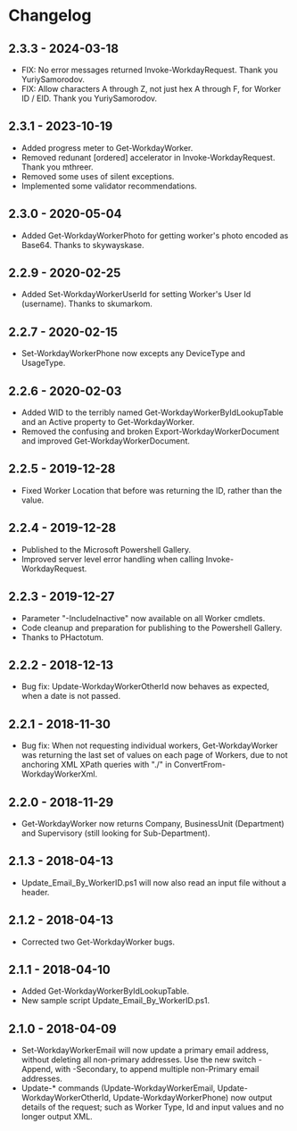 # Changelog

## 2.3.3 - 2024-03-18

* FIX: No error messages returned Invoke-WorkdayRequest. Thank you YuriySamorodov.
* FIX: Allow characters A through Z, not just hex A through F, for Worker ID / EID. Thank you YuriySamorodov.

## 2.3.1 - 2023-10-19

* Added progress meter to Get-WorkdayWorker.
* Removed redunant [ordered] accelerator in Invoke-WorkdayRequest. Thank you mthreer.
* Removed some uses of silent exceptions.
* Implemented some validator recommendations.

## 2.3.0 - 2020-05-04

* Added Get-WorkdayWorkerPhoto for getting worker's photo encoded as Base64. Thanks to skywayskase.

## 2.2.9 - 2020-02-25

* Added Set-WorkdayWorkerUserId for setting Worker's User Id (username). Thanks to skumarkom.

## 2.2.7 - 2020-02-15

* Set-WorkdayWorkerPhone now excepts any DeviceType and UsageType.

## 2.2.6 - 2020-02-03

* Added WID to the terribly named Get-WorkdayWorkerByIdLookupTable and an Active property to Get-WorkdayWorker.
* Removed the confusing and broken Export-WorkdayWorkerDocument and improved Get-WorkdayWorkerDocument.

## 2.2.5 - 2019-12-28

* Fixed Worker Location that before was returning the ID, rather than the value.

## 2.2.4 - 2019-12-28

* Published to the Microsoft Powershell Gallery.
* Improved server level error handling when calling Invoke-WorkdayRequest.

## 2.2.3 - 2019-12-27

* Parameter "-IncludeInactive" now available on all Worker cmdlets.
* Code cleanup and preparation for publishing to the Powershell Gallery.
* Thanks to PHactotum.

## 2.2.2 - 2018-12-13

* Bug fix: Update-WorkdayWorkerOtherId now behaves as expected, when a date is not passed.

## 2.2.1 - 2018-11-30

* Bug fix: When not requesting individual workers, Get-WorkdayWorker was returning the last set of values on each page of Workers, due to not anchoring XML XPath queries with "./" in ConvertFrom-WorkdayWorkerXml.

## 2.2.0 - 2018-11-29

* Get-WorkdayWorker now returns Company, BusinessUnit (Department) and Supervisory (still looking for Sub-Department).

## 2.1.3 - 2018-04-13

* Update_Email_By_WorkerID.ps1 will now also read an input file without a header.

## 2.1.2 - 2018-04-13

* Corrected two Get-WorkdayWorker bugs.

## 2.1.1 - 2018-04-10

* Added Get-WorkdayWorkerByIdLookupTable.
* New sample script Update_Email_By_WorkerID.ps1.

## 2.1.0 - 2018-04-09

* Set-WorkdayWorkerEmail will now update a primary email address, without deleting all non-primary addresses. Use the new switch -Append, with -Secondary, to append multiple non-Primary email addresses.
* Update-* commands (Update-WorkdayWorkerEmail, Update-WorkdayWorkerOtherId, Update-WorkdayWorkerPhone) now output details of the request; such as Worker Type, Id and input values and no longer output XML.
